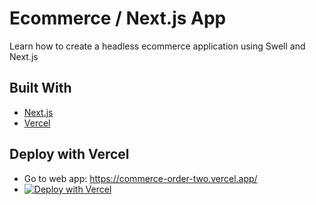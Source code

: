 # Ecommerce / Next.js App

Learn how to create a headless ecommerce application using Swell and Next.js

## Built With

- [Next.js](https://nextjs.org)
- [Vercel](https://vercel.com)


## Deploy with Vercel
- Go to web app: https://commerce-order-two.vercel.app/
- [![Deploy with Vercel](https://vercel.com/button)](https://vercel.com/new/clone?repository-url=https%3A%2F%2Fgithub.com%2Fnutlope%2Fnextjs-swell&env=NEXT_PUBLIC_SWELL_STORE_ID,NEXT_PUBLIC_SWELL_PUBLIC_KEY,REVALIDATE_SECRET&envDescription=API%20Keys%20from%20Swell%20needed%20to%20run%20this%20application.)
